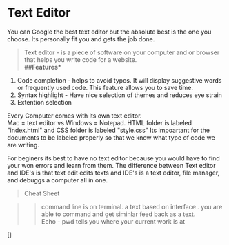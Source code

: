 # Text Editor

You can Google the best text editor but the absolute best is the one you choose. Its personally fit you and gets the job done.

> Text editor - is a piece of software on your computer and or browser that helps you write code for a website.</br> ##**Features\*** </br>

1. Code completion - helps to avoid typos. It will display suggestive words or frequently used code. This feature allows you to save time.
2. Syntax highlight - Have nice selection of themes and reduces eye strain
3. Extention selection

Every Computer comes with its own text editor.</br>
Mac = text editor vs Windows = Notepad. HTML folder is labeled "index.html" and CSS folder is labeled "style.css" Its impoartant for the documents to be labeled properly so that we know what type of code we are writing.

For beginers its best to have no text editor because you would have to find your won errors and learn from them. The difference between Text editor and IDE's is that text edit edits texts and IDE's is a text editor, file manager, and debuggs a computer all in one.

> Cheat Sheet

> > command line is on terminal. a text based on interface . you are able to command and get siminlar feed back as a text. </br>
> > Echo - pwd tells you where your current work is at

[]
